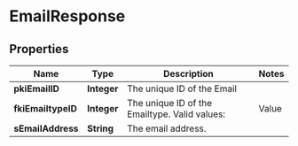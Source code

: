 

# EmailResponse

## Properties

Name | Type | Description | Notes
------------ | ------------- | ------------- | -------------
**pkiEmailID** | **Integer** | The unique ID of the Email | 
**fkiEmailtypeID** | **Integer** | The unique ID of the Emailtype.  Valid values:  |Value|Description| |-|-| |1|Office| |2|Home| | 
**sEmailAddress** | **String** | The email address. | 




